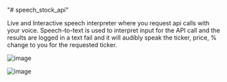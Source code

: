 "# speech_stock_api" 

Live and Interactive speech interpreter where you request api calls with your voice. Speech-to-text is used to interpret input for the API call and the results are logged in a text fail and it will audibly speak the ticker, price, % change to you for the requested ticker.


![image](https://user-images.githubusercontent.com/98496684/206564754-7d3490a3-dd79-4bb4-bab1-b0c8ab068cad.png)

![image](https://user-images.githubusercontent.com/98496684/206564835-f21b3714-2da6-4715-b638-a41c6e4a7db8.png)
